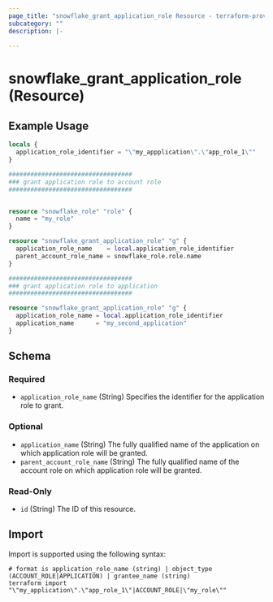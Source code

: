 ```yaml
---
page_title: "snowflake_grant_application_role Resource - terraform-provider-snowflake"
subcategory: ""
description: |-
  
---
```


# snowflake_grant_application_role (Resource)



## Example Usage

```terraform
locals {
  application_role_identifier = "\"my_appplication\".\"app_role_1\""
}

##################################
### grant application role to account role
##################################


resource "snowflake_role" "role" {
  name = "my_role"
}

resource "snowflake_grant_application_role" "g" {
  application_role_name    = local.application_role_identifier
  parent_account_role_name = snowflake_role.role.name
}

##################################
### grant application role to application
##################################

resource "snowflake_grant_application_role" "g" {
  application_role_name = local.application_role_identifier
  application_name      = "my_second_application"
}
```

<!-- schema generated by tfplugindocs -->
## Schema

### Required

- `application_role_name` (String) Specifies the identifier for the application role to grant.

### Optional

- `application_name` (String) The fully qualified name of the application on which application role will be granted.
- `parent_account_role_name` (String) The fully qualified name of the account role on which application role will be granted.

### Read-Only

- `id` (String) The ID of this resource.

## Import

Import is supported using the following syntax:

```shell
# format is application_role_name (string) | object_type (ACCOUNT_ROLE|APPLICATION) | grantee_name (string)
terraform import "\"my_application\".\"app_role_1\"|ACCOUNT_ROLE|\"my_role\""
```
